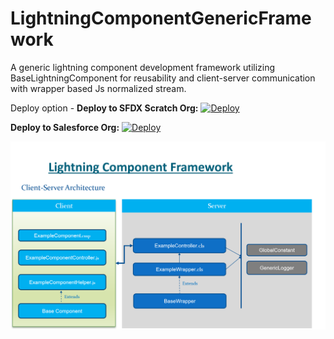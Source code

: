 # LightningComponentGenericFramework
A generic lightning component development framework utilizing BaseLightningComponent for reusability and client-server communication with wrapper based Js normalized stream.

Deploy option - 
**Deploy to SFDX Scratch Org:**
[![Deploy](https://deploy-to-sfdx.com/dist/assets/images/DeployToSFDX.svg)](https://deploy-to-sfdx.com)

**Deploy to Salesforce Org:**
[![Deploy](https://raw.githubusercontent.com/afawcett/githubsfdeploy/master/deploy.png)](https://githubsfdeploy.herokuapp.com/?owner=Capgemini-Salesforce-CoE&repo=TriggerFramework&ref=master)

![](images/componentFramework.png)
